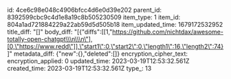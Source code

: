 id: 4ce6c98e048c4906bfcc4d6e0d39e202
parent_id: 8392599cbc9c4d1e8a19c8b505230509
item_type: 1
item_id: 804a1ad721884229a22ab59d5d505b18
item_updated_time: 1679172532952
title_diff: "[]"
body_diff: "[{\"diffs\":[[1,\"https://github.com/nichtdax/awesome-totally-open-chatgpt\\\n\\\n\"],[0,\"https://www.redd\"]],\"start1\":0,\"start2\":0,\"length1\":16,\"length2\":74}]"
metadata_diff: {"new":{},"deleted":[]}
encryption_cipher_text: 
encryption_applied: 0
updated_time: 2023-03-19T12:53:32.561Z
created_time: 2023-03-19T12:53:32.561Z
type_: 13